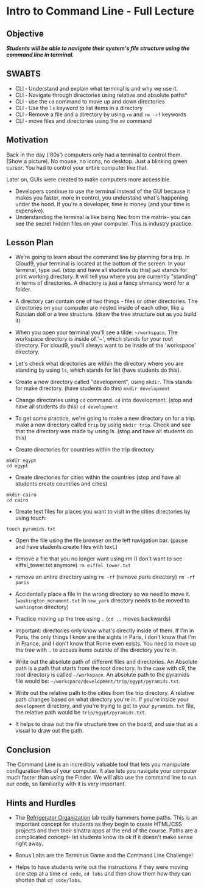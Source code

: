 # Intro to Command Line - Full Lecture

## Objective
***Students will be able to navigate their system's file structure using the command line in
terminal.***

## SWABTS

+ CLI ‐ Understand and explain what terminal is and why we use it.
+ CLI ‐ Navigate through directories using relative and absolute paths*
+ CLI ‐ use the `cd` command to move up and down directories
+ CLI ‐ Use the `ls` keyword to list items in a directory
+ CLI ‐ Remove a file and a directory by using `rm` and `rm ‐rf` keywords
+ CLI ‐ move files and directories using the `mv` command

## Motivation
Back in the day ('80s') computers only had a terminal to control them. (Show a picture). No mouse, no icons, no desktop. Just a blinking green cursor. You had to control your entire computer like that.

Later on, GUIs were created to make computers more accessible.

+ Developers continue to use the terminal instead of the GUI because it makes you faster, more in control, you understand what's happening under the hood. If you're a developer, time is money (and your time is expensive).
+ Understanding the terminal is like being Neo from the matrix- you can see the secret hidden files on your computer. This is industry practice.

## Lesson Plan 

+ We're going to learn about the command line by planning for a trip. In Cloud9, your terminal is located at the bottom of the screen. In your terminal, type `pwd`. (stop and have all students do this) `pwd` stands for print working directory. It will tell you where you are currently "standing" in terms of directories. A directory is just a fancy shmancy word for a folder.

+ A directory can contain one of two things - files or other directories. The directories on your computer are nested inside of each other, like a Russian doll or a tree structure. (draw the tree structure out as you build it)

+ When you open your terminal you'll see a tilde: `~/workspace`. The workspace directory is inside of '~', which stands for your root directory. For cloud9, you'll always want to be inside of the 'workspace' directory. 

+ Let's check what directories are within the directory where you are standing by using `ls`, which stands for list (have students do this).

+ Create a new directory called "development", using `mkdir`. This stands for make directory. (have students do this) `mkdir development`

+ Change directories using `cd` command. `cd` into development. (stop and have all students do this) `cd development`

+ To get some practice, we're going to make a new directory on for a trip. make a new directory called `trip` by using `mkdir trip`. Check and see that the directory was made by using ls. (stop and have all students do this)

+ Create directories for countries within the trip directory

```
mkdir egypt
cd egypt
```

+ Create directories for cities within the countries (stop and have all students create countries and cities)

```
mkdir cairo
cd cairo
```

+ Create text files for places you want to visit in the cities directories by using touch:

```
touch pyramids.txt
```

+ Open the file using the file browser on the left navigation bar. (pause and have students create files with text.)

+ remove a file that you no longer want using rm (I don't want to see eiffel_tower.txt anymore) `rm eiffel_tower.txt`

+ remove an entire directory using `rm -rf` (remove paris directory) `rm -rf paris`

+ Accidentally place a file in the wrong directory so we need to move it. (`washington_monument.txt` in `new_york` directory needs to be moved to `washington` directory)

+ Practice moving up the tree using .. (`cd ..` moves backwards)

+ Important: directories only know what's directly inside of them. If I'm in Paris, the only things I know are the sights in Paris, I don't know that I'm in France, and I don't know that Rome even exists. You need to move up the tree with .. to access items outside of the directory you're in. 

+ Write out the absolute path of different files and directories. An Absolute path is a path that starts from the root directory. In the case with c9, the root directory is called `~/workspace`. An absolute path to the pyramids file would be: `~/workspace/development/trip/egypt/pyramids.txt`.

+ Write out the relative path to the cities from the trip directory. A relative path changes based on what directory you're in. If you're inside your `development` directory, and you're trying to get to your `pyramids.txt` file, the relative path would be `trip/egypt/pyramids.txt`.

+ It helps to draw out the file structure tree on the board, and use that as a visual to draw out the path.


## Conclusion 

The Command Line is an incredibly valuable tool that lets you manipulate configuration files of your computer. It also lets you navigate your computer much faster than using the Finder. We will also use the command line to run our code, so familiarity with it is very important.

## Hints and Hurdles

+ The [Refrigerator Organization]() lab really hammers home paths. This is an important concept for students as they begin to create HTML/CSS projects and then their sinatra apps at the end of the course. Paths are a complicated concept- let students know its ok if it doesn't make sense right away.

+ Bonus Labs are the Terminus Game and the Command Line Challenge!

+ Helps to have students write out the instructions if they were moving one step at a time `cd code`, `cd labs` and then show them how they can shorten that `cd code/labs`.

